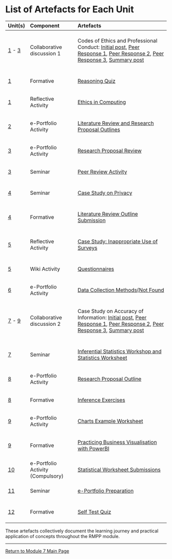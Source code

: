 # List of Artefacts for Each Unit

| Unit(s)	| Component	|	Artefacts | 
| :------ | :-------- | :-------- |
| [1](RMPP_Unit01.md) - [3](RMPP_Unit03.md)	| Collaborative discussion 1 | <br> Codes of Ethics and Professional Conduct: [Initial post](RMPP_Unit01_Initial.pdf), [Peer Response 1](RMPP_Unit02_Respond1.pdf), [Peer Response 2](RMPP_Unit02_Respond2.pdf), [Peer Response 3](RMPP_Unit02_Respond3.pdf), [Summary post](RMPP_Unit03_Summary.pdf) <br><br> |
| [1](RMPP_Unit01.md) | Formative | <br> [Reasoning Quiz](RMPP_Unit01_Quiz.pdf) <br><br> |
| [1](RMPP_Unit01.md) | Reflective Activity | <br> [Ethics in Computing](RMPP_Unit01_Activity.md) <br><br> |
| [2](RMPP_Unit02.md) | e-Portfolio Activity | <br> [Literature Review and Research Proposal Outlines](RMPP_Unit02_Activity.md) <br><br> |
| [3](RMPP_Unit03.md) | e-Portfolio Activity | <br> [Research Proposal Review](RMPP_Unit03_Activity.md) <br><br> |
| [3](RMPP_Unit03.md) | Seminar | <br> [Peer Review Activity](RMPP_Unit03_Seminar.md) <br><br> |
| [4](RMPP_Unit04.md) | Seminar | <br> [Case Study on Privacy](RMPP_Unit04_Seminar.md) <br><br> |
| [4](RMPP_Unit04.md) | Formative | <br> [Literature Review Outline Submission](RMPP_Unit04_Activity.md) <br><br> |
| [5](RMPP_Unit05.md) | Reflective Activity | <br> [Case Study: Inappropriate Use of Surveys](RMPP_Unit05_Activity.md) <br><br> |
| [5](RMPP_Unit05.md) | Wiki Activity | <br> [Questionnaires](RMPP_Unit05_Wiki.md) <br><br> |
| [6](RMPP_Unit06.md) | e-Portfolio Activity | <br> [Data Collection Methods(Not Found](RMPP_Unit06_Activity.md) <br><br> |
| [7](RMPP_Unit07.md) - [9](RMPP_Unit09.md)	| Collaborative discussion 2 | <br> Case Study on Accuracy of Information: [Initial post](RMPP_Unit07_Initial.pdf), [Peer Response 1](RMPP_Unit08_Respond1.pdf), [Peer Response 2](RMPP_Unit08_Respond2.pdf), [Peer Response 3](RMPP_Unit08_Respond3.pdf), [Summary post](RMPP_Unit09_Summary.pdf) <br><br> |
| [7](RMPP_Unit07.md) | Seminar | <br> [Inferential Statistics Workshop and Statistics Worksheet](RMPP_Unit07_Activity.md) <br><br> |
| [8](RMPP_Unit08.md) | e-Portfolio Activity | <br> [Research Proposal Outline](RMPP_Unit08_Outline.md) <br><br> |
| [8](RMPP_Unit08.md) | Formative | <br> [Inference Exercises](RMPP_Unit08_Activity.md) <br><br> |
| [9](RMPP_Unit09.md) | e-Portfolio Activity | <br> [Charts Example Worksheet](RMPP_Unit09_Activity.md) <br><br> |
| [9](RMPP_Unit09.md) | Formative | <br> [Practicing Business Visualisation with PowerBI](RMPP_Unit09_PowerBI.md) <br><br> |
| [10](RMPP_Unit10.md) | e-Portfolio Activity (Compulsory) | <br> [Statistical Worksheet Submissions](RMPP_Unit10_Activity.md) <br><br> |
| [11](RMPP_Unit11.md) | Seminar | <br> [e-Portfolio Preparation](RMPP_Unit11_Activity.md) <br><br> |
| [12](RMPP_Unit12.md) | Formative | <br> [Self Test Quiz](RMPP_Unit12_Quiz.pdf) <br><br> |

These artefacts collectively document the learning journey and practical application of concepts throughout the RMPP module.

---

[Return to Module 7 Main Page](RMPP_main.md)

